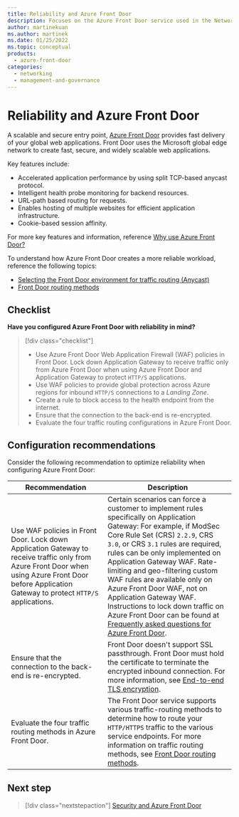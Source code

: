 ```yaml
---
title: Reliability and Azure Front Door
description: Focuses on the Azure Front Door service used in the Networking solution to provide best-practice and configuration recommendations related to Reliability.
author: martinekuan
ms.author: martinek
ms.date: 01/25/2022
ms.topic: conceptual
products:
  - azure-front-door
categories:
  - networking
  - management-and-governance
---
```


# Reliability and Azure Front Door

A scalable and secure entry point, [Azure Front Door](/azure/frontdoor/) provides fast delivery of your global web applications. Front Door uses the Microsoft global edge network to create fast, secure, and widely scalable web applications.

Key features include:

- Accelerated application performance by using split TCP-based anycast protocol.
- Intelligent health probe monitoring for backend resources.
- URL-path based routing for requests.
- Enables hosting of multiple websites for efficient application infrastructure.
- Cookie-based session affinity.

For more key features and information, reference [Why use Azure Front Door?](/azure/frontdoor/front-door-overview#why-use-azure-front-door)

To understand how Azure Front Door creates a more reliable workload, reference the following topics:

- [Selecting the Front Door environment for traffic routing (Anycast)](/azure/frontdoor/front-door-routing-architecture#selecting-the-front-door-environment-for-traffic-routing-anycast)
- [Front Door routing methods](/azure/frontdoor/front-door-routing-methods)

## Checklist

**Have you configured Azure Front Door with reliability in mind?**

> [!div class="checklist"]
> - Use Azure Front Door Web Application Firewall (WAF) policies in Front Door. Lock down Application Gateway to receive traffic only from Azure Front Door when using Azure Front Door and Application Gateway to protect `HTTP/S` applications.
> - Use WAF policies to provide global protection across Azure regions for inbound `HTTP/S` connections to a *Landing Zone*.
> - Create a rule to block access to the health endpoint from the internet.
> - Ensure that the connection to the back-end is re-encrypted.
> - Evaluate the four traffic routing configurations in Azure Front Door.

## Configuration recommendations

Consider the following recommendation to optimize reliability when configuring Azure Front Door:

|Recommendation|Description|
|--------------|-----------|
|Use WAF policies in Front Door. Lock down Application Gateway to receive traffic only from Azure Front Door when using Azure Front Door before Application Gateway to protect `HTTP/S` applications.|Certain scenarios can force a customer to implement rules specifically on Application Gateway: For example, if ModSec Core Rule Set (CRS) `2.2.9`, CRS `3.0`, or CRS `3.1` rules are required, rules can be only implemented on Application Gateway WAF. Rate-limiting and geo-filtering custom WAF rules are available only on Azure Front Door WAF, not on Application Gateway WAF. Instructions to lock down traffic on Azure Front Door can be found at [Frequently asked questions for Azure Front Door](/azure/frontdoor/front-door-faq#how-do-i-lock-down-the-access-to-my-backend-to-only-azure-front-door-).|
|Ensure that the connection to the back-end is re-encrypted.|Front Door doesn't support SSL passthrough. Front Door must hold the certificate to terminate the encrypted inbound connection.  For more information, see [End-to-end TLS encryption](/azure/frontdoor/end-to-end-tls?pivots=front-door-standard-premium#end-to-end-tls-encryption). |
|Evaluate the four traffic routing methods in Azure Front Door.|The Front Door service supports various traffic-routing methods to determine how to route your `HTTP/HTTPS` traffic to the various service endpoints. For more information on traffic routing methods, see [Front Door routing methods](/azure/frontdoor/routing-methods).|

## Next step

> [!div class="nextstepaction"]
> [Security and Azure Front Door](security.md)
